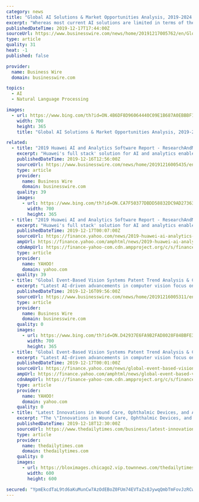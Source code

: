 ```yaml
---
category: news
title: "Global AI Solutions & Market Opportunities Analysis, 2019-2024 - ResearchAndMarkets.com"
excerpt: "Whereas most current AI solutions are limited in terms of the type and variety of problems that may be solved, AGI may be employed to solve many different problems including machine translation, natural language processing, logical reasoning, knowledge representation, social intelligence, and numerous others. Unlike many early AI solutions that ..."
publishedDateTime: 2019-12-17T17:44:00Z
sourceUrl: https://www.businesswire.com/news/home/20191217005762/en/Global-AI-Solutions-Market-Opportunities-Analysis-2019-2024
type: article
quality: 31
heat: -1
published: false

provider:
  name: Business Wire
  domain: businesswire.com

topics:
  - AI
  - Natural Language Processing

images:
  - url: https://www.bing.com/th?id=ON.4B6DF8D96064440C09E1B687A0EBBBF1
    width: 700
    height: 365
    title: "Global AI Solutions & Market Opportunities Analysis, 2019-2024 - ResearchAndMarkets.com"

related:
  - title: "2019 Huawei AI and Analytics Software Report - ResearchAndMarkets.com"
    excerpt: "Huawei's full stack' solution for AI and analytics enables its customers to have a 100% Huawei-made hardware stack, including chip-level components, big data platforms, a development tool for generating insights and a governance framework for the delivery of AI for data insights into applications and processes. Key Topics Covered: For more ..."
    publishedDateTime: 2019-12-16T12:56:00Z
    sourceUrl: https://www.businesswire.com/news/home/20191216005435/en/2019-Huawei-AI-Analytics-Software-Report--
    type: article
    provider:
      name: Business Wire
      domain: businesswire.com
    quality: 39
    images:
      - url: https://www.bing.com/th?id=ON.CA7F50377DBDD58832DC9AD27363E3C3
        width: 700
        height: 365
  - title: "2019 Huawei AI and Analytics Software Report - ResearchAndMarkets.com"
    excerpt: "Huawei's full stack' solution for AI and analytics enables its customers to have a 100% Huawei-made hardware stack, including chip-level components, big data platforms, a development tool for generating insights and a governance framework for the delivery of AI for data insights into applications and processes. Key Topics Covered: For more ..."
    publishedDateTime: 2019-12-17T00:07:00Z
    sourceUrl: https://finance.yahoo.com/news/2019-huawei-ai-analytics-software-135600856.html
    ampUrl: https://finance.yahoo.com/amphtml/news/2019-huawei-ai-analytics-software-135600856.html
    cdnAmpUrl: https://finance-yahoo-com.cdn.ampproject.org/c/s/finance.yahoo.com/amphtml/news/2019-huawei-ai-analytics-software-135600856.html
    type: article
    provider:
      name: YAHOO!
      domain: yahoo.com
    quality: 39
  - title: "Global Event-Based Vision Systems Patent Trend Analysis & Competitive Intelligence Report 2019 - ResearchAndMarkets.com"
    excerpt: "Latest AI-driven advancements in computer vision focus on emulating the characteristics of the human eye in a vision sensor system. Also known as a neuromorphic or event-based vision system, or dynamic vision sensor (DVS) camera, the system can potentially transform the computer vision landscape by ensuring reduced latency and lower power ..."
    publishedDateTime: 2019-12-16T09:56:00Z
    sourceUrl: https://www.businesswire.com/news/home/20191216005311/en/Global-Event-Based-Vision-Systems-Patent-Trend-Analysis
    type: article
    provider:
      name: Business Wire
      domain: businesswire.com
    quality: 0
    images:
      - url: https://www.bing.com/th?id=ON.D42937E6FA9B2FAD8028F84BBFE31D77
        width: 700
        height: 365
  - title: "Global Event-Based Vision Systems Patent Trend Analysis & Competitive Intelligence Report 2019 - ResearchAndMarkets.com"
    excerpt: "Latest AI-driven advancements in computer vision focus on emulating the characteristics of the human eye in a vision sensor system. Also known as a neuromorphic or event-based vision system, or dynamic vision sensor (DVS) camera, the system can potentially transform the computer vision landscape by ensuring reduced latency and lower power ..."
    publishedDateTime: 2019-12-17T00:01:00Z
    sourceUrl: https://finance.yahoo.com/news/global-event-based-vision-systems-105600748.html
    ampUrl: https://finance.yahoo.com/amphtml/news/global-event-based-vision-systems-105600748.html
    cdnAmpUrl: https://finance-yahoo-com.cdn.ampproject.org/c/s/finance.yahoo.com/amphtml/news/global-event-based-vision-systems-105600748.html
    type: article
    provider:
      name: YAHOO!
      domain: yahoo.com
    quality: 0
  - title: "Latest Innovations in Wound Care, Ophthalmic Devices, and Artificial Intelligence-enabled Diagnostics, 2019 Research Report - ResearchAndMarkets.com"
    excerpt: "The \"Innovations in Wound Care, Ophthalmic Devices, and Artificial Intelligence-enabled Diagnostics\" report has been added to ... Incisions to Improve Healing Preventing Collapse of the Incision Site After Surgery Regenerative Tissue Therapy for Wound Care Non-invasive, Painless Procedure to Accelerate Healing Implants Made of Continuous ..."
    publishedDateTime: 2019-12-18T12:30:00Z
    sourceUrl: https://www.thedailytimes.com/business/latest-innovations-in-wound-care-ophthalmic-devices-and-artificial-intelligence/article_be77a94f-8cab-5038-9033-fed83c0a88d8.html
    type: article
    provider:
      name: thedailytimes.com
      domain: thedailytimes.com
    quality: 0
    images:
      - url: https://bloximages.chicago2.vip.townnews.com/thedailytimes.com/content/tncms/custom/image/4c01e2ce-7067-11e6-87cd-0725ce0cc960.jpg?resize=600%2C600
        width: 600
        height: 600

secured: "YpmEkcdTaL9td6aKuMunCw7AzOdEBoZ0FUm74EVTaZs8JywqQmbTmFovJzRCwB2hLgDcLvxeWkXiBDz8Ip0FlzBeup5JN6byZ343kPP57PRIJu/a3KKYoIPxCor6khNPCNJNgJMarrLx8cSRUBn3hzV2wVHlHfqpuW5zbvP9duTQ0GBBznf8hJ3rVa13XLHcPeMfdAdNE/Qz0BIqljZ89qMwtaVWukvHpzvQaAKApKQqR1OTnNu3XA1pKmRhm50usyv+5BqKTB7l3nSBWoRACQ==;zEB1XouQkzQSB1u5ndGbng=="
---
```


